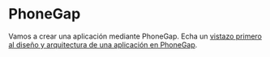 # PhoneGap

Vamos a crear una aplicación mediante PhoneGap. Echa un [vistazo primero al diseño y  arquitectura de una aplicación en PhoneGap](http://media.formandome.es/phonegap/presentacion/phonegap_intro.html).

